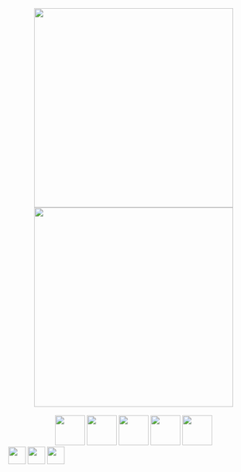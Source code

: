 <div align="center">
      <!--START_SECTION:waka-->
      <img height="400em" src="https://wakatime.com/share/@26901d77-dd3d-4f36-85b8-e670f5580e75/52d28a0d-c8b4-4d0a-b2e9-3c395589d0fd.svg"/>
      </br>
      <img height="400em" src="https://wakatime.com/share/@26901d77-dd3d-4f36-85b8-e670f5580e75/504a0e5b-5685-4e20-b61e-6fc0cf555e95.svg"/>
      <!--END_SECTION:waka-->
</div><br>

<div align="center">
    <img height="60" src="https://cdn-icons-png.flaticon.com/512/732/732212.png"/>
    <img height="60" src="https://www.seekpng.com/png/full/141-1415372_css3-icon-png.png"/>
    <img height="60" src="https://cdn-icons-png.flaticon.com/512/5968/5968292.png"/>
    <img height="60" src="https://cdn.icon-icons.com/icons2/2415/PNG/512/nodejs_original_logo_icon_146411.png"/>
    <img height="60" src="https://cdn.iconscout.com/icon/free/png-256/python-3521655-2945099.png"/>
</div>

<div> 
  <a href = "mailto:otavio.abreu96@gmail.com"><img src="https://img.shields.io/badge/-Gmail-%23333?style=for-the-badge&logo=gmail&logoColor=white" target="_blank" height="35em" weight"60em"></a>
  <a href="https://www.linkedin.com/in/o-abreu/" target="_blank"><img src="https://img.shields.io/badge/-LinkedIn-%230077B5?style=for-the-badge&logo=linkedin&logoColor=white" target="_blank" height="35em" weight"60em"></a> 
  <a href="https://www.twitch.tv/strangepoison" target="_blank"><img src="https://img.shields.io/badge/-Twitch-purple" target="_blank" height="35em" weight"60em"></a>
</div>
</br>

